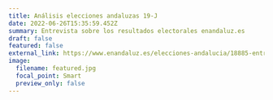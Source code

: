 ```yaml
---
title: Análisis elecciones andaluzas 19-J
date: 2022-06-26T15:35:59.452Z
summary: E﻿ntrevista sobre los resultados electorales enandaluz.es
draft: false
featured: false
external_link: https://www.enandaluz.es/elecciones-andalucia/18885-entrevista-andres-benitez-resultados-elecciones/
image:
  filename: featured.jpg
  focal_point: Smart
  preview_only: false
---
```


